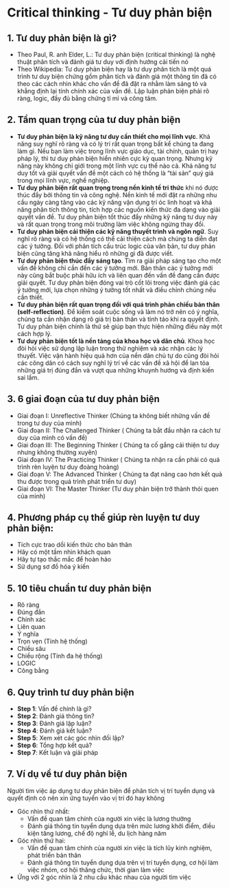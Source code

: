 # Critical thinking - Tư duy phản biện
## 1. Tư duy phản biện là gì?
- Theo Paul, R. anh Elder, L.: Tư duy phản biện (critical thinking) là nghệ thuật phân tích và đánh giá tư duy với định hướng cải tiến nó
- Theo Wikipedia: Tư duy phản biện hay là tư duy phân tích là một quá trình tư duy biện chứng gồm phân tích và đánh giá một thông tin đã có theo các cách nhìn khác cho vấn đề đã đặt ra nhằm làm sáng tỏ và khẳng định lại tính chính xác của vấn đề. Lập luận phản biện phải rõ ràng, logic, đầy đủ bằng chứng tỉ mỉ và công tâm.

## 2. Tầm quan trọng của tư duy phản biện
- **Tư duy phản biện là kỹ năng tư duy cần thiết cho mọi lĩnh vực**. Khả năng suy nghĩ rõ ràng và có lý trí rất quan trọng bất kể chúng ta đang làm gì. Nếu bạn làm việc trong lĩnh vực giáo dục, tài chính, quản trị hay pháp lý, thì tư duy phản biện hiển nhiên cực kỳ quan trọng. Nhưng kỹ năng này không chỉ giới trong một lĩnh vực cụ thể nào cả. Khả năng tư duy tốt và giải quyết vấn đề một cách có hệ thống là “tài sản” quý giá trong mọi lĩnh vực, nghề nghiệp.
- **Tư duy phản biện rất quan trọng trong nền kinh tế tri thức** khi nó được thúc đẩy bởi thông tin và công nghệ. Nền kinh tế mới đặt ra những nhu cầu ngày càng tăng vào các kỹ năng vận dụng trí óc linh hoạt và khả năng phân tích thông tin, tích hợp các nguồn kiến thức đa dạng vào giải quyết vấn đề. Tư duy phản biện tốt thúc đẩy những kỹ năng tư duy này và rất quan trọng trong môi trường làm việc không ngừng thay đổi.
- **Tư duy phản biện cải thiện các kỹ năng thuyết trình và ngôn ngữ**. Suy nghĩ rõ ràng và có hệ thống có thể cải thiện cách mà chúng ta diễn đạt các ý tưởng. Đối với phân tích cấu trúc logic của văn bản, tư duy phản biện cũng tăng khả năng hiểu rõ những gì đã được viết.
- **Tư duy phản biện thúc đẩy sáng tạo**. Tìm ra giải pháp sáng tạo cho một vấn đề không chỉ cần đến các ý tưởng mới. Bản thân các ý tưởng mới này cũng bắt buộc phải hữu ích và liên quan đến vấn đề đang cần được giải quyết. Tư duy phản biện đóng vai trò cốt lõi trong việc đánh giá các ý tưởng mới, lựa chọn những ý tưởng tốt nhất và điều chỉnh chúng nếu cần thiết.
- **Tư duy phản biện rất quan trọng đối với quá trình phản chiếu bản thân (self-reflection)**. Để kiểm soát cuộc sống và làm nó trở nên có ý nghĩa, chúng ta cần nhận dạng rõ giá trị bản thân và tỉnh táo khi ra quyết định. Tư duy phản biện chính là thứ sẽ giúp bạn thực hiện những điều này một cách hợp lý.
- **Tư duy phản biện tốt là nền tảng của khoa học và dân chủ**. Khoa học đòi hỏi việc sử dụng lập luận trong thử nghiệm và xác nhận các lý thuyết. Việc vận hành hiệu quả hơn của nền dân chủ tự do cũng đòi hỏi các công dân có cách suy nghĩ lý trí về các vấn đề xã hội để lan tỏa những giá trị đúng đắn và vượt qua những khuynh hướng và định kiến sai lầm.

## 3. 6 giai đoạn của tư duy phản biện
- Giai đoạn I: Unreflective Thinker (Chúng ta không biết những vấn đề trong tư duy của mình)
- Giai đoạn II: The Challenged Thinker ( Chúng ta bắt đầu nhận ra cách tư duy của mình có vấn đề)
- Giai đoạn III: The Beginning Thinker ( Chúng ta cố gắng cải thiện tư duy nhưng không thường xuyên)
- Giai đoạn IV: The Practicing Thinker ( Chúng ta nhận ra cần phải có quá trình rèn luyện tư duy đoàng hoàng)
- Giai đoạn V: The Advanced Thinker ( Chúng ta đạt nâng cao hơn kết quả thu được trong quá trình phát triển tư duy)
- Giai đoạn VI: The Master Thinker (Tư duy phản biện trở thành thói quen của mình)

## 4. Phương pháp cụ thể giúp rèn luyện tư duy phản biện:
- Tích cực trao dồi kiến thức cho bản thân
- Hãy có một tầm nhìn khách quan
- Hãy tự tạo thắc mắc để hoàn hảo
- Sử dụng sơ đồ hóa ý kiến

## 5. 10 tiêu chuẩn tư duy phản biện
- Rõ ràng
- Đúng đắn
- Chính xác
- Liên quan
- Ý nghĩa
- Trọn vẹn (Tính hệ thống)
- Chiều sâu
- Chiều rộng (Tính đa hệ thống)
- LOGIC
- Công bằng

## 6. Quy trình tư duy phản biện
- **Step 1**: Vấn đề chính là gì?
- **Step 2**: Đánh giá thông tin?
- **Step 3**: Đánh giá lập luận?
- **Step 4**: Đánh giá kết luận?
- **Step 5**: Xem xét các góc nhìn đối lập?
- **Step 6**: Tổng hợp kết quả?
- **Step 7**: Kết luận và giải pháp

## 7. Ví dụ về tư duy phản biện
Người tìm việc áp dụng tư duy phản biện để phân tích vị trí tuyển dụng và quyết định có nên xin ứng tuyển vào vị trí đó hay không
- Góc nhìn thứ nhất: 
    - Vấn đề quan tâm chính của người xin việc là lương thưởng
    - Đánh giá thông tin tuyển dụng dựa trên mức lương khởi điểm, điều kiện tăng lương, chế độ nghỉ lễ, du lịch hàng năm
- Góc nhìn thứ hai:
    - Vấn đề quan tâm chính của người xin việc là tích lũy kinh nghiệm, phát triển bản thân
    - Đánh giá thông tin tuyển dụng dựa trên vị trí tuyển dụng, cơ hội làm việc nhóm, cơ hội thăng chức, thời gian làm việc
- Ứng với 2 góc nhìn là 2 nhu cầu khác nhau của người tìm việc
